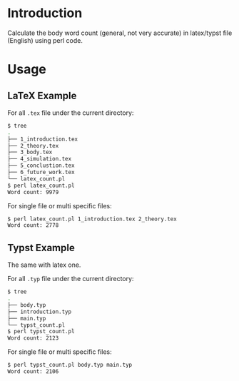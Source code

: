# Introduction
Calculate the body word count (general, not very accurate) in latex/typst file (English) using perl code.

# Usage
## LaTeX Example
For all `.tex` file under the current directory:
```sh
$ tree
.
├── 1_introduction.tex
├── 2_theory.tex
├── 3_body.tex
├── 4_simulation.tex
├── 5_conclustion.tex
├── 6_future_work.tex
└── latex_count.pl
$ perl latex_count.pl
Word count: 9979
```

For single file or multi specific files:
```sh
$ perl latex_count.pl 1_introduction.tex 2_theory.tex
Word count: 2778
```

## Typst Example
The same with latex one.

For all `.typ` file under the current directory:
```sh
$ tree
.
├── body.typ
├── introduction.typ
├── main.typ
└── typst_count.pl
$ perl typst_count.pl
Word count: 2123
```

For single file or multi specific files:
```sh
$ perl typst_count.pl body.typ main.typ
Word count: 2106
```
